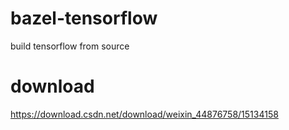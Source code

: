 # bazel-tensorflow
build tensorflow from source

# download
https://download.csdn.net/download/weixin_44876758/15134158
